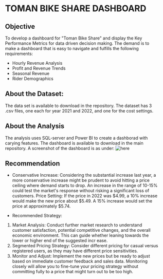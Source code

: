 # TOMAN BIKE SHARE DASHBOARD

## Objective
To develop a dashboard for "Toman Bike Share" and display the Key Performance Metrics for data driven decision making. The demand is to make a dashboard that is easy to navigate and fulfills the  following requirements:
- Hourly Revenue Analysis
- Profit and Revenue Trends
- Seasonal Revenue
- Rider Demographics

## About the Dataset:
The data set is available to download in the repository. The dataset has 3 .csv files, one each for year 2021 and 2022, and one for the cost settings.

## About the Analysis
The analysis uses SQL-server and Power BI to create a dashborad with carying features. The dashboard is available to download in the main repository. A screenshot of the dashboard is as under:
![here](https://github.com/rrawat1145/SQL-S_BI_Toman_Bike_Share/blob/main/Screenshot/1.png?raw=true)

## Recommendation 
- Conservative Increase: Considering the substantial increase last year, a more conservative increase might be prudent to avoid hitting a price ceiling where demand starts to drop. An increase in the range of 10-15% could test the market's response without risking a significant loss of customers.
Price Setting: If the price in 2022 was $4.99, a 10% increase would make the new price about $5.49. A 15% increase would set the price at approximately $5.74.
  
- Recommended Strategy:
1. Market Analysis: Conduct further market research to understand customer satisfaction, potential competitive changes, and the overall economic environment. This can guide whether leaning towards the lower or higher end of the suggested incr 
   ease.
2. Segmented Pricing Strategy: Consider different pricing for casual versus registered users, as they may have different price sensitivities.
3. Monitor and Adjust: Implement the new prices but be ready to adjust based on immediate customer feedback and sales data. Monitoring closely will allow you to fine-tune your pricing strategy without committing fully to a price that might turn 
   out to be too high. 


